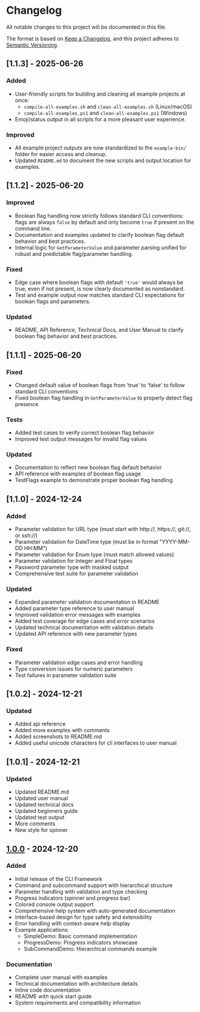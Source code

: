 # Changelog

All notable changes to this project will be documented in this file.

The format is based on [Keep a Changelog](https://keepachangelog.com/en/1.0.0/),
and this project adheres to [Semantic Versioning](https://semver.org/spec/v2.0.0.html).

## [1.1.3] - 2025-06-26

### Added
- User-friendly scripts for building and cleaning all example projects at once:
  - `compile-all-examples.sh` and `clean-all-examples.sh` (Linux/macOS)
  - `compile-all-examples.ps1` and `clean-all-examples.ps1` (Windows)
- Emoji/status output in all scripts for a more pleasant user experience.

### Improved
- All example project outputs are now standardized to the `example-bin/` folder for easier access and cleanup.
- Updated `README.md` to document the new scripts and output location for examples.

## [1.1.2] - 2025-06-20

### Improved
- Boolean flag handling now strictly follows standard CLI conventions: flags are always `false` by default and only become `true` if present on the command line.
- Documentation and examples updated to clarify boolean flag default behavior and best practices.
- Internal logic for `GetParameterValue` and parameter parsing unified for robust and predictable flag/parameter handling.

### Fixed
- Edge case where boolean flags with default `'true'` would always be true, even if not present, is now clearly documented as nonstandard.
- Test and example output now matches standard CLI expectations for boolean flags and parameters.

### Updated
- README, API Reference, Technical Docs, and User Manual to clarify boolean flag behavior and best practices.

## [1.1.1] - 2025-06-20

### Fixed
- Changed default value of boolean flags from 'true' to 'false' to follow standard CLI conventions
- Fixed boolean flag handling in `GetParameterValue` to properly detect flag presence

### Tests
- Added test cases to verify correct boolean flag behavior
- Improved test output messages for invalid flag values

### Updated
- Documentation to reflect new boolean flag default behavior
- API reference with examples of boolean flag usage
- TestFlags example to demonstrate proper boolean flag handling

## [1.1.0] - 2024-12-24

### Added
- Parameter validation for URL type (must start with http://, https://, git://, or ssh://)
- Parameter validation for DateTime type (must be in format "YYYY-MM-DD HH:MM")
- Parameter validation for Enum type (must match allowed values)
- Parameter validation for Integer and Float types
- Password parameter type with masked output
- Comprehensive test suite for parameter validation

### Updated
- Expanded parameter validation documentation in README
- Added parameter type reference to user manual
- Improved validation error messages with examples
- Added test coverage for edge cases and error scenarios
- Updated technical documentation with validation details
- Updated API reference with new parameter types

### Fixed
- Parameter validation edge cases and error handling
- Type conversion issues for numeric parameters
- Test failures in parameter validation suite


## [1.0.2] - 2024-12-21

### Updated

- Added api reference
- Added more examples with comments
- Added screenshots to README.md
- Added useful unicode characters for cli interfaces to user manual

## [1.0.1] - 2024-12-21

### Updated

- Updated README.md
- Updated user manual
- Updated technical docs
- Updated beginners guide 
- Updated test output
- More comments
- New style for spinner


## [1.0.0] - 2024-12-20

### Added
- Initial release of the CLI Framework
- Command and subcommand support with hierarchical structure
- Parameter handling with validation and type checking
- Progress indicators (spinner and progress bar)
- Colored console output support
- Comprehensive help system with auto-generated documentation
- Interface-based design for type safety and extensibility
- Error handling with context-aware help display
- Example applications:
  - SimpleDemo: Basic command implementation
  - ProgressDemo: Progress indicators showcase
  - SubCommandDemo: Hierarchical commands example

### Documentation
- Complete user manual with examples
- Technical documentation with architecture details
- Inline code documentation
- README with quick start guide
- System requirements and compatibility information

[1.0.0]: https://github.com/ikelaiah/cli-fp/releases/tag/v1.0.0